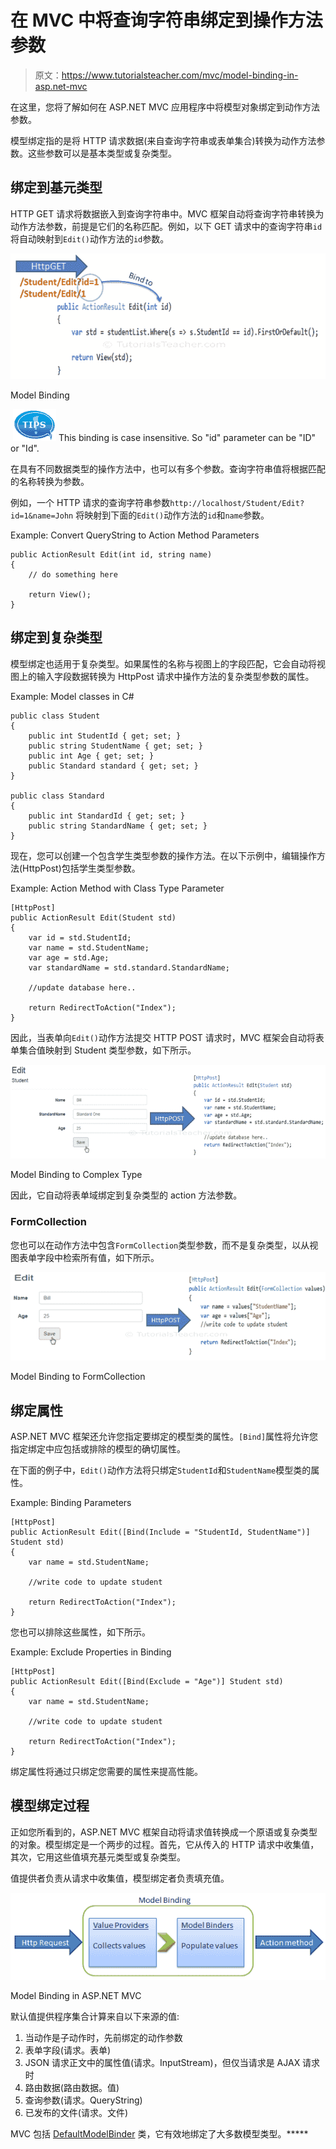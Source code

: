 # 在 MVC 中将查询字符串绑定到操作方法参数

> 原文：<https://www.tutorialsteacher.com/mvc/model-binding-in-asp.net-mvc>

在这里，您将了解如何在 ASP.NET MVC 应用程序中将模型对象绑定到动作方法参数。

模型绑定指的是将 HTTP 请求数据(来自查询字符串或表单集合)转换为动作方法参数。这些参数可以是基本类型或复杂类型。

## 绑定到基元类型

HTTP GET 请求将数据嵌入到查询字符串中。MVC 框架自动将查询字符串转换为动作方法参数，前提是它们的名称匹配。例如，以下 GET 请求中的查询字符串`id`将自动映射到`Edit()`动作方法的`id`参数。

[![](img/c22f309a7c1ad91a48011ad97fdf0c36.png)](../../Content/images/mvc/model-binding-1.png)

Model Binding



 ![](img/751bca76a769f8ad315ebee3fdf7d98e.png) This binding is case insensitive. So "id" parameter can be "ID" or "Id".

在具有不同数据类型的操作方法中，也可以有多个参数。查询字符串值将根据匹配的名称转换为参数。

例如，一个 HTTP 请求的查询字符串参数`http://localhost/Student/Edit?id=1&name=John` 将映射到下面的`Edit()`动作方法的`id`和`name`参数。

Example: Convert QueryString to Action Method Parameters 

```
public ActionResult Edit(int id, string name)
{            
    // do something here

    return View();
} 
```

## 绑定到复杂类型

模型绑定也适用于复杂类型。如果属性的名称与视图上的字段匹配，它会自动将视图上的输入字段数据转换为 HttpPost 请求中操作方法的复杂类型参数的属性。

Example: Model classes in C# 

```
public class Student
{
    public int StudentId { get; set; }
    public string StudentName { get; set; }
    public int Age { get; set; }
    public Standard standard { get; set; }
}

public class Standard
{
    public int StandardId { get; set; }
    public string StandardName { get; set; }
} 
```

现在，您可以创建一个包含学生类型参数的操作方法。在以下示例中，编辑操作方法(HttpPost)包括学生类型参数。

Example: Action Method with Class Type Parameter 

```
[HttpPost]
public ActionResult Edit(Student std)
{
    var id = std.StudentId;
    var name = std.StudentName;
    var age = std.Age;
    var standardName = std.standard.StandardName;

    //update database here..

    return RedirectToAction("Index");
} 
```

因此，当表单向`Edit()`动作方法提交 HTTP POST 请求时，MVC 框架会自动将表单集合值映射到 Student 类型参数，如下所示。

[![](img/65432c2423c31a6f888b8b6d397fdb1e.png)](../../Content/images/mvc/model-class-binding.png)

Model Binding to Complex Type



因此，它自动将表单域绑定到复杂类型的 action 方法参数。

### FormCollection

您也可以在动作方法中包含`FormCollection`类型参数，而不是复杂类型，以从视图表单字段中检索所有值，如下所示。

[![](img/f69e88cbc3b54246e2ac4ac2d23a4b3f.png)](../../Content/images/mvc/formcollection.png)

Model Binding to FormCollection



## 绑定属性

ASP.NET MVC 框架还允许您指定要绑定的模型类的属性。`[Bind]`属性将允许您指定绑定中应包括或排除的模型的确切属性。

在下面的例子中，`Edit()`动作方法将只绑定`StudentId`和`StudentName`模型类的属性。

Example: Binding Parameters 

```
[HttpPost]
public ActionResult Edit([Bind(Include = "StudentId, StudentName")] Student std)
{
    var name = std.StudentName;

    //write code to update student 

    return RedirectToAction("Index");
} 
```

您也可以排除这些属性，如下所示。

Example: Exclude Properties in Binding 

```
[HttpPost]
public ActionResult Edit([Bind(Exclude = "Age")] Student std)
{
    var name = std.StudentName;

    //write code to update student 

    return RedirectToAction("Index");
} 
```

绑定属性将通过只绑定您需要的属性来提高性能。

## 模型绑定过程

正如您所看到的，ASP.NET MVC 框架自动将请求值转换成一个原语或复杂类型的对象。模型绑定是一个两步的过程。首先，它从传入的 HTTP 请求中收集值，其次，它用这些值填充基元类型或复杂类型。

值提供者负责从请求中收集值，模型绑定者负责填充值。

[![](img/4625778c61febab5c644e629b61e2422.png)](../../Content/images/mvc/model-binding-3.png)

Model Binding in ASP.NET MVC



默认值提供程序集合计算来自以下来源的值:

1.  当动作是子动作时，先前绑定的动作参数
2.  表单字段(请求。表单)
3.  JSON 请求正文中的属性值(请求。InputStream)，但仅当请求是 AJAX 请求时
4.  路由数据(路由数据。值)
5.  查询参数(请求。QueryString)
6.  已发布的文件(请求。文件)

MVC 包括 [DefaultModelBinder](https://docs.microsoft.com/en-us/dotnet/api/system.web.mvc.defaultmodelbinder?view=aspnet-mvc-5.2) 类，它有效地绑定了大多数模型类型。*****
